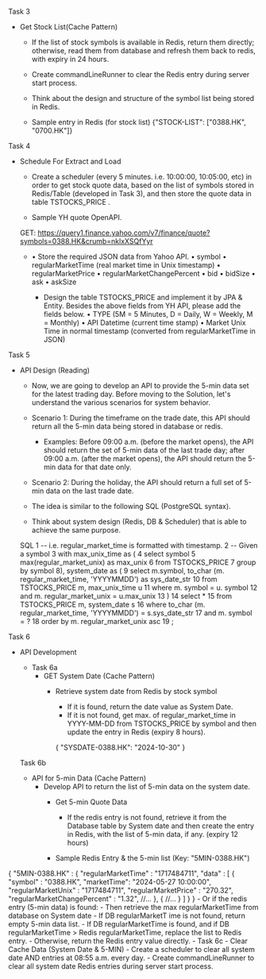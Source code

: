 <!-- Task 1  -->
  <!-- - Backend Service For YH Finanace -->

<!-- Task 2 -->
  <!-- - CommandLine Runner -->

Task 3
  - Get Stock List(Cache Pattern)
    - If the list of stock symbols is available in Redis, return them directly; otherwise, read them from database and refresh them back to redis, with expiry in 24 hours.

    - Create commandLineRunner to clear the Redis entry during server start process.
    
    - Think about the design and structure of the symbol list being stored in Redis.
    
    - Sample entry in Redis (for stock list)
    {"STOCK-LIST": ["0388.HK", "0700.HK"]}

Task 4
  - Schedule For Extract and Load
    - Create a scheduler (every 5 minutes. i.e. 10:00:00, 10:05:00, etc) in order to get stock quote data, based on the list of symbols stored in Redis/Table (developed in Task 3), and then store the quote data in table
    TSTOCKS_PRICE .

    - Sample YH quote OpenAPI.

    GET: https://query1.finance.yahoo.com/v7/finance/quote?symbols=0388.HK&crumb=nklxXSQfYyr

    - • Store the required JSON data from Yahoo API.
      • symbol
      • regularMarketTime (real market time in Unix timestamp)
      • regularMarketPrice
      • regularMarketChangePercent
      • bid
      • bidSize
      • ask
      • askSize

      - Design the table TSTOCKS_PRICE and implement it by JPA & Entity. Besides the above fields from YH API, please add the fields below.
      • TYPE (5M = 5 Minutes, D = Daily, W = Weekly, M = Monthly)
      • API Datetime (current time stamp)
      • Market Unix Time in normal timestamp (converted from regularMarketTime in JSON)

Task 5 
  - API Design (Reading)
    - Now, we are going to develop an API to provide the 5-min data set for the latest trading day. Before moving to the Solution, let's understand the various scenarios for system behavior.

    - Scenario 1: During the timeframe on the trade date, this API should return all the 5-min data being stored in database or redis.
      - Examples: Before 09:00 a.m. (before the market opens), the API should return the set of 5-min data of the last trade day; after 09:00 a.m. (after the market opens), the API should return the 5-min data for that date only.
    
    - Scenario 2: During the holiday, the API should return a full set of 5-min data on the last trade date.
    - The idea is similar to the following SQL (PostgreSQL syntax).
    - Think about system design (Redis, DB & Scheduler) that is able to achieve the same purpose.

    SQL
    1 -- i.e. regular_market_time is formatted with timestamp.
    2 -- Given a symbol
    3 with max_unix_time as (
    4 select symbol
    5 max(regular_market_unix) as max_unix
    6 from TSTOCKS_PRICE
    7 group by symbol
    8), system_date as (
    9 select m.symbol, to_char (m. regular_market_time, 'YYYYMMDD') as sys_date_str
    10 from TSTOCKS_PRICE m, max_unix_time u
    11 where m. symbol = u. symbol
    12 and m. regular_market_unix = u.max_unix
    13 )
    14 select *
    15 from TSTOCKS_PRICE m, system_date s
    16 where to_char (m. regular_market_time, 'YYYYMMDD') = s.sys_date_str
    17 and m. symbol = ?
    18 order by m. regular_market_unix asc
    19 ;

Task 6 
  - API Development
    - Task 6a 
      - GET System Date (Cache Pattern)
        - Retrieve system date from Redis by stock symbol
          - If it is found, return the date value as System Date.
          - If it is not found, get max. of regular_market_time in YYYY-MM-DD from TSTOCKS_PRICE by symbol and then update the entry in Redis (expiry 8 hours).

          { "SYSDATE-0388.HK": "2024-10-30" }

    Task 6b 
      - API for 5-min Data (Cache Pattern)
        - Develop API to return the list of 5-min data on the system date.
          - Get 5-min Quote Data
            - If the redis entry is not found, retrieve it from the Database table by System date and then create the entry in Redis, with the list of 5-min data, if any. (expiry 12 hours)

          - Sample Redis Entry & the 5-min list (Key: "5MIN-0388.HK")

{
  "5MIN-0388.HK" : {
    "regularMarketTime" : "1717484711",
      "data" : [
        {
            "symbol" : "0388.HK",
            "marketTime": "2024-05-27 10:00:00",
            "regularMarketUnix" : "1717484711",
            "regularMarketPrice" : "270.32",
            "regularMarketChangePercent" : "1.32",
            //...
        },
        { //... }
              ]
        }
}
        - Or if the redis entry (5-min data) is found:
          - Then retrieve the max regularMarketTime from database on System date
            - If DB regularMarketT ime is not found, return empty 5-min data list.
            - If DB regularMarketTime is found, and if DB regularMarketTime > Redis regularMarketTime, replace the list to Redis entry.
            - Otherwise, return the Redis entry value directly.
    - Task 6c 
      - Clear Cache Data (System Date & 5-MIN)
        - Create a scheduler to clear all system date AND entries at 08:55 a.m. every day.
        - Create commandLineRunner to clear all system date Redis entries during server start process.
